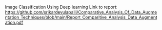 Image Classification Using Deep learning
Link to report:
https://github.com/srikardevulapalli/Comparative_Analysis_Of_Data_Augmentation_Techniques/blob/main/Report_Comparitive_Analysis_Data_Augmentation.pdf

